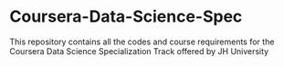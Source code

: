 # Coursera-Data-Science-Spec
This repository contains all the codes and course requirements for the Coursera Data Science Specialization Track offered by JH University
